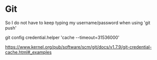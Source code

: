 
# Git

So I do not have to keep typing my username/password when using 'git push'

git config credential.helper 'cache --timeout=31536000'

https://www.kernel.org/pub/software/scm/git/docs/v1.7.9/git-credential-cache.html#_examples
